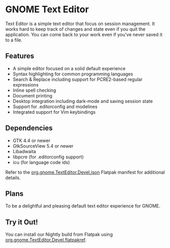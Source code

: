 # GNOME Text Editor

Text Editor is a simple text editor that focus on session management.
It works hard to keep track of changes and state even if you quit the application.
You can come back to your work even if you've never saved it to a file.

## Features

 * A simple editor focused on a solid default experience
 * Syntax highlighting for common programming languages
 * Search & Replace including support for PCRE2-based regular expressions
 * Inline spell checking
 * Document printing
 * Desktop integration including dark-mode and saving session state
 * Support for .editorconfig and modelines
 * Integrated support for Vim keybindings

## Dependencies

 * GTK 4.4 or newer
 * GtkSourceView 5.4 or newer
 * Libadwaita
 * libpcre (for .editorconfig support)
 * icu (for language code ids)

Refer to the [org.gnome.TextEditor.Devel.json](https://gitlab.gnome.org/GNOME/gnome-text-editor/tree/master/org.gnome.TextEditor.Devel.json) Flatpak manifest for additional details.

## Plans

To be a delightful and pleasing default text editor experience for GNOME.

## Try it Out!

You can install our Nightly build from Flatpak using [org.gnome.TextEditor.Devel.flatpakref](https://nightly.gnome.org/repo/appstream/org.gnome.TextEditor.Devel.flatpakref).
